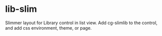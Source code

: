 # lib-slim
Slimmer layout for Library control in list view. Add cg-slimlib to the control, and add css environment, theme, or page.
